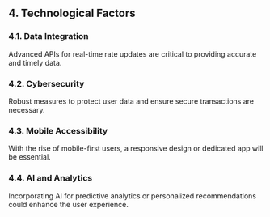## 4. Technological Factors

### 4.1. Data Integration

Advanced APIs for real-time rate updates are critical to providing accurate and timely data.

### 4.2. Cybersecurity

Robust measures to protect user data and ensure secure transactions are necessary.

### 4.3. Mobile Accessibility

With the rise of mobile-first users, a responsive design or dedicated app will be essential.

### 4.4. AI and Analytics

Incorporating AI for predictive analytics or personalized recommendations could enhance the user experience.
